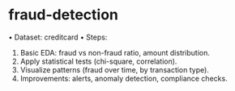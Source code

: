 # fraud-detection


•	Dataset: creditcard
•	Steps:
1.	Basic EDA: fraud vs non-fraud ratio, amount distribution.
2.	Apply statistical tests (chi-square, correlation).
3.	Visualize patterns (fraud over time, by transaction type).
4.	Improvements: alerts, anomaly detection, compliance checks.

